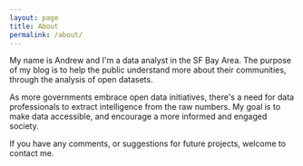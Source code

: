 ```yaml
---
layout: page
title: About
permalink: /about/
---
```


My name is Andrew and I'm a data analyst in the SF Bay Area. The purpose of my blog is to help the public understand more about their communities, through the analysis of open datasets.  

As more governments embrace open data initiatives, there's a need for data professionals to extract intelligence from the raw numbers. My goal is to make data accessible, and encourage a more informed and engaged society.

If you have any comments, or suggestions for future projects, welcome to contact me.
